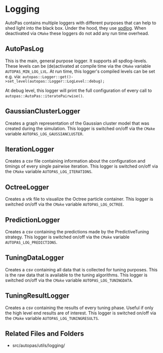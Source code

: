 # Logging

AutoPas contains multiple loggers with different purposes that can help to shed light into the black box.
Under the hood, they use [spdlog](https://github.com/gabime/spdlog).
When deactivated via `CMake` these loggers do not add any run time overhead.

## AutoPasLog
This is the main, general purpose logger. It supports all spdlog-levels. These levels can be (de)activated at compile time via the `CMake` variable `AUTOPAS_MIN_LOG_LVL`. At run time, this logger's compiled levels can be set e.g. via:
`autopas::Logger::get()->set_level(autopas::Logger::LogLevel::debug);`

At debug level, this logger will print the full configuration of every call to `autopas::AutoPas::iteratePairwise()`.

## GaussianClusterLogger
Creates a graph representation of the Gaussian cluster model that was created during the simulation.
This logger is switched on/off via the `CMake` variable `AUTOPAS_LOG_GAUSSIANCLUSTER`.

## IterationLogger
Creates a csv file containing information about the configuration and timings of every single pairwise iteration.
This logger is switched on/off via the `CMake` variable `AUTOPAS_LOG_ITERATIONS`.

## OctreeLogger
Creates a vtk file to visualize the Octree particle container.
This logger is switched on/off via the `CMake` variable `AUTOPAS_LOG_OCTREE`.

## PredictionLogger
Creates a csv containing the predictions made by the PredictiveTuning strategy.
This logger is switched on/off via the `CMake` variable `AUTOPAS_LOG_PREDICTIONS`.

## TuningDataLogger
Creates a csv containing all data that is collected for tuning purposes. This is the raw data that is available to
the tuning algorithms.
This logger is switched on/off via the `CMake` variable `AUTOPAS_LOG_TUNINGDATA`.

## TuningResultLogger
Creates a csv containing the results of every tuning phase. Useful if only the high level end results are of interest.
This logger is switched on/off via the `CMake` variable `AUTOPAS_LOG_TUNINGRESULTS`.

## Related Files and Folders
- src/autopas/utils/logging/